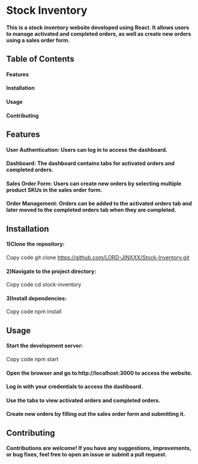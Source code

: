 # Stock Inventory 
#### This is a stock inventory website developed using React. It allows users to manage activated and completed orders, as well as create new orders using a sales order form.

## Table of Contents
#### Features
#### Installation
#### Usage
#### Contributing

## Features
#### User Authentication: Users can log in to access the dashboard.
#### Dashboard: The dashboard contains tabs for activated orders and completed orders.
#### Sales Order Form: Users can create new orders by selecting multiple product SKUs in the sales order form.
#### Order Management: Orders can be added to the activated orders tab and later moved to the completed orders tab when they are completed.

## Installation
#### 1)Clone the repository:

Copy code
git clone https://github.com/LORD-JINXXX/Stock-Inventory.git
#### 2)Navigate to the project directory:

Copy code
cd stock-inventory
#### 3)Install dependencies:

Copy code
npm install

## Usage
#### Start the development server:

Copy code
npm start
#### Open the browser and go to http://localhost:3000 to access the website.

#### Log in with your credentials to access the dashboard.

#### Use the tabs to view activated orders and completed orders.

#### Create new orders by filling out the sales order form and submitting it.

## Contributing
#### Contributions are welcome! If you have any suggestions, improvements, or bug fixes, feel free to open an issue or submit a pull request.
